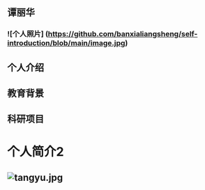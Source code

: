## 谭丽华
### ![个人照片] (https://github.com/banxialiangsheng/self-introduction/blob/main/image.jpg)
## 个人介绍

## 教育背景

## 科研项目





# 个人简介2
## ![tangyu.jpg]()
